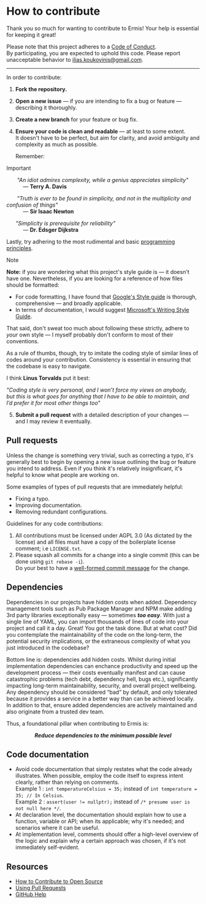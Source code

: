 # How to contribute

[ilias.koukovinis@gmail.com]: https://mail.google.com/mail/u/0/?tab=rm&ogbl#search/ilias.koukovinis%40gmail.com

Thank you so much for wanting to contribute to Ermis! Your help is essential for keeping it great! 

Please note that this project adheres to a [Code of Conduct](CODE_OF_CONDUCT.md).  
By participating, you are expected to uphold this code. Please report unacceptable behavior to [ilias.koukovinis@gmail.com].

[code-of-conduct]: CODE_OF_CONDUCT.md

---

In order to contribute:

1. **Fork the repository.**
2. **Open a new issue** — if you are intending to fix a bug or feature — describing it thoroughly.
3. **Create a new branch** for your feature or bug fix.
4. **Ensure your code is clean and readable** — at least to some extent.  
   It doesn't have to be perfect, but aim for clarity, and avoid ambiguity and complexity as much as possible.  

   Remember:
> [!IMPORTANT]
> &nbsp;&nbsp;&nbsp;&nbsp;&nbsp;&nbsp; _"An idiot admires complexity, while a genius appreciates simplicity"_  
> &nbsp;&nbsp;&nbsp;&nbsp;&nbsp;&nbsp;&nbsp;&nbsp;&nbsp;&nbsp; — **Terry A. Davis**  
> 
> &nbsp;&nbsp;&nbsp;&nbsp;&nbsp;&nbsp; _"Truth is ever to be found in simplicity, and not in the multiplicity and confusion of things"_  
> &nbsp;&nbsp;&nbsp;&nbsp;&nbsp;&nbsp;&nbsp;&nbsp;&nbsp;&nbsp; — **Sir Isaac Newton**  
>
> &nbsp;&nbsp;&nbsp;&nbsp;&nbsp;&nbsp;_"Simplicity is prerequisite for reliability"_  
> &nbsp;&nbsp;&nbsp;&nbsp;&nbsp;&nbsp;&nbsp;&nbsp;&nbsp;&nbsp; — **Dr. Edsger Dijkstra**

   Lastly, try adhering to the most rudimental and basic [programming principles].

> [!NOTE]
> **Note:** if you are wondering what this project's style guide is — it doesn't have one. Nevertheless, if you are looking for a reference
> of how files should be formatted:
> 
> - For code formatting, I have found that [Google's Style guide] is thorough, comprehensive — and broadly applicable.
> - In terms of documentation, I would suggest [Microsoft's Writing Style Guide].
> 
> That said, don't sweat too much about following these strictly, adhere to _your_ own style — I myself probably don't conform to most of their conventions.
>  
> As a rule of thumbs, though, try to imitate the coding style of similar lines of codes around your contribution. Consistency is essential in ensuring that the codebase is easy to navigate.
> 
> I think **Linus Torvalds** put it best:
> 
> *"Coding style is very personal, and I won’t force my views on anybody,  
> but this is what goes for anything that I have to be able to maintain, and  
> I’d prefer it for most other things too"*
> 

5. **Submit a pull request** with a detailed description of your changes — and I may review it eventually.

[Microsoft's Writing Style Guide]: https://learn.microsoft.com/en-us/style-guide/welcome
[Google's Style guide]: https://google.github.io/styleguide
[programming principles]: https://github.com/webpro/programming-principles

## Pull requests

Unless the change is something very trivial, such as correcting a typo, it's 
generally best to begin by opening a new issue outlining the bug or feature you 
intend to address. Even if you think it's relatively insignificant, it's helpful 
to know what people are working on.

Some examples of types of pull requests that are immediately helpful:

  - Fixing a typo.
  - Improving documentation.
  - Removing redundant configurations.

Guidelines for any code contributions:

  1. All contributions must be licensed under AGPL 3.0 (As dictated by the license) and all files must have a
     copy of the boilerplate license comment; i.e `LICENSE.txt`.
  2. Please squash all commits for a change into a single commit (this can be done using `git rebase -i`).  
     Do your best to have a [well-formed commit message] for the change.

[well-formed commit message]: https://tbaggery.com/2008/04/19/a-note-about-git-commit-messages.html

## Dependencies

Dependencies in our projects have hidden costs when added. Dependency management tools such as Pub Package Manager and NPM make adding 3rd party libraries exceptionally easy — sometimes **_too easy_**. With just a single line of YAML, you can import thousands of lines of code into your project and call it a day. Great! You got the task done. But at what cost? Did you contemplate the maintainability of the code on the long-term, the potential security implications, or the extraneous complexity of what you just introduced in the codebase?

Bottom line is: dependencies add hidden costs. Whilst during initial implementation dependencies can enchance productivity and speed up the development process — their costs eventually manifest and can cause catastrophic problems (tech debt, dependency hell, bugs etc.), significantly impacting long-term maintainability, security, and overall project wellbeing. Any dependency should be considered “bad” by default, and only tolerated because it provides a service in a better way than can be achieved locally. In addition to that, ensure added dependencies are actively maintained and also originate from a trusted dev team.

Thus, a foundational pillar when contributing to Ermis is:  
<p align="center">
   <b><i>Reduce dependencies to the minimum possible level</i></b>
</p>

## Code documentation

* Avoid code documentation that simply restates what the code already illustrates.
  When possible, employ the code itself to express intent clearly, rather than relying on comments.  
  Example 1 : `int temperatureCelsius = 35;` instead of `int temperature = 35; // In Celsius`.  
  Example 2 : `assert(user != nullptr);` instead of `/* presume user is not null here */`.
* At declaration level, the documentation should explain how to use a function, variable or API; when its applicable; why it's needed; and scenarios where it can be useful.
* At implementation level, comments should offer a high-level overview of the logic and explain why a certain approach was chosen, if it's not immediately self-evident.


## Resources

- [How to Contribute to Open Source](https://opensource.guide/how-to-contribute/)
- [Using Pull Requests](https://help.github.com/articles/about-pull-requests/)
- [GitHub Help](https://help.github.com)

